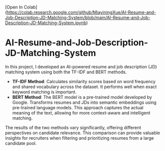 [Open In Colab] (https://colab.research.google.com/github/MiayiningXue/AI-Resume-and-Job-Description-JD-Matching-System/blob/main/AI-Resume-and-Job-Description-JD-Matching-System.ipynb)

# AI-Resume-and-Job-Description-JD-Matching-System

In this project, I developed an AI-powered resume and job description (JD) matching system using both the TF-IDF and BERT methods.

- **TF-IDF Method**: Calculates similarity scores based on word frequency and shared vocabulary across the dataset. It performs well when exact keyword matching is important.
- **BERT Method**: The BERT model is a pre-trained model developed by Google.
Transforms resumes and JDs into semantic embeddings using pre-trained language models. This approach captures the actual meaning of the text, allowing for more context-aware and intelligent matching.

The results of the two methods vary significantly, offering different perspectives on candidate relevance. This comparison can provide valuable insights for recruiters when filtering and prioritizing resumes from a large candidate pool.
